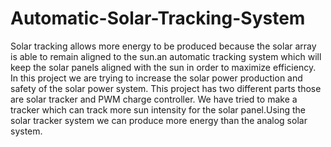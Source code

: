 # Automatic-Solar-Tracking-System
Solar tracking allows more energy to be produced because the solar array is able to remain aligned to the sun.an automatic tracking system which will keep the solar panels aligned with the sun in order to maximize efficiency. In this project we are trying to increase the solar power production and safety of the solar power system. This project has two different parts those are solar tracker and PWM charge controller. We have tried to make a tracker which can track more sun intensity for the solar panel.Using the solar tracker system we can produce more energy than the analog solar system.
